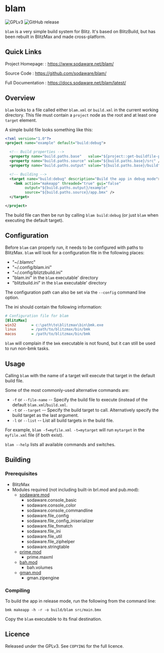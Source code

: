 # blam

![GPLv3](https://img.shields.io/github/license/Sodaware/blam.svg)
![GitHub release](https://img.shields.io/github/release/Sodaware/blam.svg)

`blam` is a very simple build system for Blitz. It's based on BlitzBuild, but
has been rebuilt in BlitzMax and made cross-platform.


## Quick Links

Project Homepage:
: https://www.sodaware.net/blam/

Source Code
: https://github.com/sodaware/blam/

Full Documentation
: https://docs.sodaware.net/blam/latest/


## Overview

`blam` looks to a file called either `blam.xml` or `build.xml` in the current
working directory. This file must contain a `project` node as the root and at
least one `target` element.

A simple build file looks something like this:

```xml
<?xml version="1.0"?>
<project name="example" default="build:debug">

  <!-- Build properties -->
  <property name="build.paths.base"   value="${project::get-buildfile-path()}" />
  <property name="build.paths.source" value="${build.paths.base}/src" />
  <property name="build.paths.output" value="${build.paths.base}/build" />

  <!-- Building -->
  <target name="build:debug" description="Build the app in debug mode">
    <bmk action="makeapp" threaded="true" gui="false"
         output="${build.paths.output}/example"
         source="${build.paths.source}/app.bmx" />
  </target>

</project>
```

The build file can then be run by calling `blam build:debug` (or just `blam`
when executing the default target).


## Configuration

Before `blam` can properly run, it needs to be configured with paths to
BlitzMax. `blam` will look for a configuration file in the following places:

  - "~/.blamrc"
  - "~/.config/blam.ini"
  - "~/.config/bliztzbuild.ini"
  - "blam.ini" in the `blam` executable' directory
  - "blitzbuild.ini" in the `blam` executable' directory

The configuration path can also be set via the `--config` command line option.

The ini should contain the following information:

```ini
# Configuration file for blam
[BlitzMax]
win32       = c:\path\to\blitzmax\bin\bmk.exe
linux		= /path/to/blitzmax/bin/bmk
macos		= /path/to/blitzmax/bin/bmk
```

`blam` will complain if the `bmk` executable is not found, but it can still be
used to run non-bmk tasks.


## Usage

Calling `blam` with the name of a target will execute that target in the
default build file.

Some of the most commonly-used alternative commands are:

  - `-f` or `--file-name` -- Specify the build file to execute (instead of the
    default `blam.xml`/`build.xml`.
  - `-t` or `--target` -- Specify the build target to call. Alternatively
    specify the build target as the last argument.
  - `-l` or `--list` -- List all build targets in the build file.

For example, `blam -f=myfile.xml -t=mytarget` will run `mytarget` in the
`myfile.xml` file (if both exist).

`blam --help` lists all available commands and switches.


## Building

### Prerequisites

  - BlitzMax
  - Modules required (not including built-in brl.mod and pub.mod):
    - [sodaware.mod](https://github.com/sodaware/sodaware.mod)
      - sodaware.console\_basic
      - sodaware.console\_color
      - sodaware.console\_commandline
      - sodaware.file\_config
      - sodaware.file\_config\_iniserializer
      - sodaware.file\_fnmatch
      - sodaware.file\_ini
      - sodaware.file\_util
      - sodaware.file\_ziphelper
      - sodaware.stringtable
    - [prime.mod](https://github.com/kfprimm/prime.mod)
      - prime.maxml
    - [bah.mod](https://github.com/maxmods/bah.mod)
      - bah.volumes
    - [gman.mod](https://github.com/maxmods/gman.mod)
      - gman.zipengine

### Compiling

To build the app in release mode, run the following from the command line:

```
bmk makeapp -h -r -o build/blam src/main.bmx
```

Copy the `blam` executable to its final destination.


## Licence

Released under the GPLv3. See `COPYING` for the full licence.
